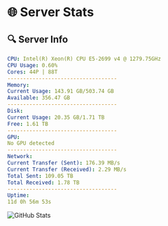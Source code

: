 # 🌐 Server Stats
## 🔍 Server Info
```yaml
CPU: Intel(R) Xeon(R) CPU E5-2699 v4 @ 1279.75GHz
CPU Usage: 0.60%
Cores: 44P | 88T
-----------------------------------
Memory:
Current Usage: 143.91 GB/503.74 GB
Available: 356.47 GB
-----------------------------------
Disk:
Current Usage: 20.35 GB/1.71 TB
Free: 1.61 TB
-----------------------------------
GPU:
No GPU detected
-----------------------------------
Network:
Current Transfer (Sent): 176.39 MB/s
Current Transfer (Received): 2.29 MB/s
Total Sent: 109.05 TB
Total Received: 1.78 TB
-----------------------------------
Uptime:
11d 0h 56m 53s
```
![GitHub Stats](https://img.shields.io/badge/Updated-2025-02-18_23:40:11-blue)
